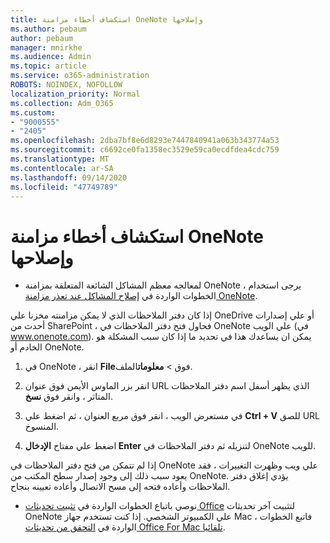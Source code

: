 ```yaml
---
title: استكشاف أخطاء مزامنة OneNote وإصلاحها
ms.author: pebaum
author: pebaum
manager: mnirkhe
ms.audience: Admin
ms.topic: article
ms.service: o365-administration
ROBOTS: NOINDEX, NOFOLLOW
localization_priority: Normal
ms.collection: Adm_O365
ms.custom:
- "9000555"
- "2405"
ms.openlocfilehash: 2dba7bf8e6d8293e7447840941a063b343774a53
ms.sourcegitcommit: c6692ce0fa1358ec3529e59ca0ecdfdea4cdc759
ms.translationtype: MT
ms.contentlocale: ar-SA
ms.lasthandoff: 09/14/2020
ms.locfileid: "47749789"
---
```

# <a name="troubleshoot-onenote-sync-issues"></a>استكشاف أخطاء مزامنة OneNote وإصلاحها

* لمعالجه معظم المشاكل الشائعة المتعلقة بمزامنة OneNote ، يرجى استخدام الخطوات الواردة في [إصلاح المشاكل عند تعذر مزامنة OneNote](https://support.office.com/article/Fix-issues-when-you-can-t-sync-OneNote-299495ef-66d1-448f-90c1-b785a6968d45).

إذا كان دفتر الملاحظات الذي لا يمكن مزامنته مخزنا علي OneDrive أو علي إصدارات أحدث من SharePoint ، فحاول فتح دفتر الملاحظات في OneNote علي الويب (في www.onenote.com). يمكن ان يساعدك هذا في تحديد ما إذا كان سبب المشكلة هو الخادم أو OneNote.

1. في OneNote ، انقر **File**فوق  >  **معلومات**الملف.

2. انقر بزر الماوس الأيمن فوق عنوان URL الذي يظهر أسفل اسم دفتر الملاحظات المتاثر ، وانقر فوق **نسخ**.

3. في مستعرض الويب ، انقر فوق مربع العنوان ، ثم اضغط علي **Ctrl + V** للصق URL المنسوخ.

4. اضغط علي مفتاح **الإدخال Enter** لتنزيله ثم دفتر الملاحظات في OneNote للويب.

إذا لم تتمكن من فتح دفتر الملاحظات في OneNote علي ويب وظهرت التغييرات ، فقد يعود سبب ذلك إلى وجود إصدار سطح المكتب من OneNote. يؤدي إغلاق دفتر الملاحظات وأعاده فتحه إلى مسح الاتصال وأعاده تعيينه بنجاح.

* نوصي باتباع الخطوات الواردة في [تثبيت تحديثات Office](https://support.office.com/article/Install-Office-updates-2ab296f3-7f03-43a2-8e50-46de917611c5) لتثبيت آخر تحديثات OneNote علي الكمبيوتر الشخصي. إذا كنت تستخدم جهاز Mac ، فاتبع الخطوات الواردة في [التحقق من تحديثات Office For Mac تلقائيا](https://support.office.com/article/update-office-for-mac-automatically-bfd1e497-c24d-4754-92ab-910a4074d7c1).